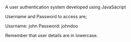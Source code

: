 A user authentication system developed using JavaSacript

Username and Password to access are;

Ussrname: john
Password: johndoo

Remember that user details are in lowercase.